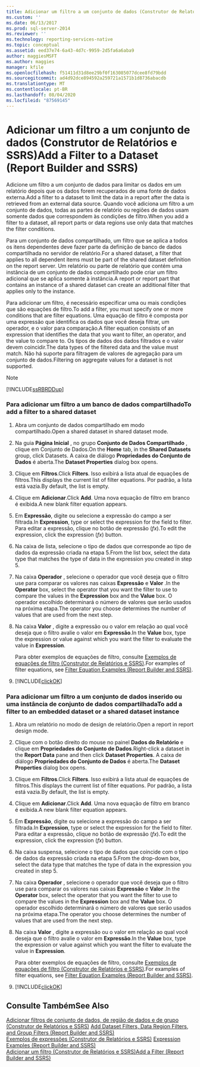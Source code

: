 ```yaml
---
title: Adicionar um filtro a um conjunto de dados (Construtor de Relatórios e SSRS) | Microsoft Docs
ms.custom: ''
ms.date: 06/13/2017
ms.prod: sql-server-2014
ms.reviewer: ''
ms.technology: reporting-services-native
ms.topic: conceptual
ms.assetid: eed37e74-6a43-4d7c-9959-2d5fa6a6aba9
author: maggiesMSFT
ms.author: maggies
manager: kfile
ms.openlocfilehash: f51411d31d8ee29bf0f163085077dcee8fd79bdd
ms.sourcegitcommit: ad4d92dce894592a259721a1571b1d8736abacdb
ms.translationtype: MT
ms.contentlocale: pt-BR
ms.lasthandoff: 08/04/2020
ms.locfileid: "87569145"
---
```

# <a name="add-a-filter-to-a-dataset-report-builder-and-ssrs"></a><span data-ttu-id="5cea7-102">Adicionar um filtro a um conjunto de dados (Construtor de Relatórios e SSRS)</span><span class="sxs-lookup"><span data-stu-id="5cea7-102">Add a Filter to a Dataset (Report Builder and SSRS)</span></span>
  <span data-ttu-id="5cea7-103">Adicione um filtro a um conjunto de dados para limitar os dados em um relatório depois que os dados forem recuperados de uma fonte de dados externa.</span><span class="sxs-lookup"><span data-stu-id="5cea7-103">Add a filter to a dataset to limit the data in a report after the data is retrieved from an external data source.</span></span> <span data-ttu-id="5cea7-104">Quando você adiciona um filtro a um conjunto de dados, todas as partes de relatório ou regiões de dados usam somente dados que correspondem às condições de filtro.</span><span class="sxs-lookup"><span data-stu-id="5cea7-104">When you add a filter to a dataset, all report parts or data regions use only data that matches the filter conditions.</span></span>  
  
 <span data-ttu-id="5cea7-105">Para um conjunto de dados compartilhado, um filtro que se aplica a todos os itens dependentes deve fazer parte da definição de banco de dados compartilhada no servidor de relatório.</span><span class="sxs-lookup"><span data-stu-id="5cea7-105">For a shared dataset, a filter that applies to all dependent items must be part of the shared dataset definition on the report server.</span></span> <span data-ttu-id="5cea7-106">Um relatório ou parte de relatório que contém uma instância de um conjunto de dados compartilhado pode criar um filtro adicional que se aplica somente à instância.</span><span class="sxs-lookup"><span data-stu-id="5cea7-106">A report or report part that contains an instance of a shared dataset can create an additional filter that applies only to the instance.</span></span>  
  
 <span data-ttu-id="5cea7-107">Para adicionar um filtro, é necessário especificar uma ou mais condições que são equações de filtro.</span><span class="sxs-lookup"><span data-stu-id="5cea7-107">To add a filter, you must specify one or more conditions that are filter equations.</span></span> <span data-ttu-id="5cea7-108">Uma equação de filtro é composta por uma expressão que identifica os dados que você deseja filtrar, um operador, e o valor para comparação.</span><span class="sxs-lookup"><span data-stu-id="5cea7-108">A filter equation consists of an expression that identifies the data that you want to filter, an operator, and the value to compare to.</span></span> <span data-ttu-id="5cea7-109">Os tipos de dados dos dados filtrados e o valor devem coincidir.</span><span class="sxs-lookup"><span data-stu-id="5cea7-109">The data types of the filtered data and the value must match.</span></span> <span data-ttu-id="5cea7-110">Não há suporte para filtragem de valores de agregação para um conjunto de dados.</span><span class="sxs-lookup"><span data-stu-id="5cea7-110">Filtering on aggregate values for a dataset is not supported.</span></span>  
  
> [!NOTE]  
>  [!INCLUDE[ssRBRDDup](../../includes/ssrbrddup-md.md)]  
  
### <a name="to-add-a-filter-to-a-shared-dataset"></a><span data-ttu-id="5cea7-111">Para adicionar um filtro a um banco de dados compartilhado</span><span class="sxs-lookup"><span data-stu-id="5cea7-111">To add a filter to a shared dataset</span></span>  
  
1.  <span data-ttu-id="5cea7-112">Abra um conjunto de dados compartilhado em modo compartilhado.</span><span class="sxs-lookup"><span data-stu-id="5cea7-112">Open a shared dataset in shared dataset mode.</span></span>  
  
2.  <span data-ttu-id="5cea7-113">Na guia **Página Inicial** , no grupo **Conjunto de Dados Compartilhado** , clique em Conjunto de Dados.</span><span class="sxs-lookup"><span data-stu-id="5cea7-113">On the **Home** tab, in the **Shared Datasets** group, click Datasets.</span></span> <span data-ttu-id="5cea7-114">A caixa de diálogo **Propriedades do Conjunto de Dados** é aberta.</span><span class="sxs-lookup"><span data-stu-id="5cea7-114">The **Dataset Properties** dialog box opens.</span></span>  
  
3.  <span data-ttu-id="5cea7-115">Clique em **Filtros**.</span><span class="sxs-lookup"><span data-stu-id="5cea7-115">Click **Filters**.</span></span> <span data-ttu-id="5cea7-116">Isso exibirá a lista atual de equações de filtros.</span><span class="sxs-lookup"><span data-stu-id="5cea7-116">This displays the current list of filter equations.</span></span> <span data-ttu-id="5cea7-117">Por padrão, a lista está vazia.</span><span class="sxs-lookup"><span data-stu-id="5cea7-117">By default, the list is empty.</span></span>  
  
4.  <span data-ttu-id="5cea7-118">Clique em **Adicionar**.</span><span class="sxs-lookup"><span data-stu-id="5cea7-118">Click **Add**.</span></span> <span data-ttu-id="5cea7-119">Uma nova equação de filtro em branco é exibida.</span><span class="sxs-lookup"><span data-stu-id="5cea7-119">A new blank filter equation appears.</span></span>  
  
5.  <span data-ttu-id="5cea7-120">Em **Expressão**, digite ou selecione a expressão do campo a ser filtrada.</span><span class="sxs-lookup"><span data-stu-id="5cea7-120">In **Expression**, type or select the expression for the field to filter.</span></span> <span data-ttu-id="5cea7-121">Para editar a expressão, clique no botão de expressão (*fx*).</span><span class="sxs-lookup"><span data-stu-id="5cea7-121">To edit the expression, click the expression (*fx*) button.</span></span>  
  
6.  <span data-ttu-id="5cea7-122">Na caixa de lista, selecione o tipo de dados que corresponde ao tipo de dados da expressão criada na etapa 5.</span><span class="sxs-lookup"><span data-stu-id="5cea7-122">From the list box, select the data type that matches the type of data in the expression you created in step 5.</span></span>  
  
7.  <span data-ttu-id="5cea7-123">Na caixa **Operador** , selecione o operador que você deseja que o filtro use para comparar os valores nas caixas **Expressão** e **Valor** .</span><span class="sxs-lookup"><span data-stu-id="5cea7-123">In the **Operator** box, select the operator that you want the filter to use to compare the values in the **Expression** box and the **Value** box.</span></span> <span data-ttu-id="5cea7-124">O operador escolhido determinará o número de valores que serão usados na próxima etapa.</span><span class="sxs-lookup"><span data-stu-id="5cea7-124">The operator you choose determines the number of values that are used from the next step.</span></span>  
  
8.  <span data-ttu-id="5cea7-125">Na caixa **Valor** , digite a expressão ou o valor em relação ao qual você deseja que o filtro avalie o valor em **Expressão**.</span><span class="sxs-lookup"><span data-stu-id="5cea7-125">In the **Value** box, type the expression or value against which you want the filter to evaluate the value in **Expression**.</span></span>  
  
     <span data-ttu-id="5cea7-126">Para obter exemplos de equações de filtro, consulte [Exemplos de equações de filtro &#40;Construtor de Relatórios e SSRS&#41;](../report-design/filter-equation-examples-report-builder-and-ssrs.md).</span><span class="sxs-lookup"><span data-stu-id="5cea7-126">For examples of filter equations, see [Filter Equation Examples &#40;Report Builder and SSRS&#41;](../report-design/filter-equation-examples-report-builder-and-ssrs.md).</span></span>  
  
9. [!INCLUDE[clickOK](../../includes/clickok-md.md)]  
  
### <a name="to-add-a-filter-to-an-embedded-dataset-or-a-shared-dataset-instance"></a><span data-ttu-id="5cea7-127">Para adicionar um filtro a um conjunto de dados inserido ou uma instância de conjunto de dados compartilhada</span><span class="sxs-lookup"><span data-stu-id="5cea7-127">To add a filter to an embedded dataset or a shared dataset instance</span></span>  
  
1.  <span data-ttu-id="5cea7-128">Abra um relatório no modo de design de relatório.</span><span class="sxs-lookup"><span data-stu-id="5cea7-128">Open a report in report design mode.</span></span>  
  
2.  <span data-ttu-id="5cea7-129">Clique com o botão direito do mouse no painel **Dados do Relatório** e clique em **Propriedades do Conjunto de Dados**.</span><span class="sxs-lookup"><span data-stu-id="5cea7-129">Right-click a dataset in the **Report Data** pane and then click **Dataset Properties**.</span></span> <span data-ttu-id="5cea7-130">A caixa de diálogo **Propriedades do Conjunto de Dados** é aberta.</span><span class="sxs-lookup"><span data-stu-id="5cea7-130">The **Dataset Properties** dialog box opens.</span></span>  
  
3.  <span data-ttu-id="5cea7-131">Clique em **Filtros**.</span><span class="sxs-lookup"><span data-stu-id="5cea7-131">Click **Filters**.</span></span> <span data-ttu-id="5cea7-132">Isso exibirá a lista atual de equações de filtros.</span><span class="sxs-lookup"><span data-stu-id="5cea7-132">This displays the current list of filter equations.</span></span> <span data-ttu-id="5cea7-133">Por padrão, a lista está vazia.</span><span class="sxs-lookup"><span data-stu-id="5cea7-133">By default, the list is empty.</span></span>  
  
4.  <span data-ttu-id="5cea7-134">Clique em **Adicionar**.</span><span class="sxs-lookup"><span data-stu-id="5cea7-134">Click **Add**.</span></span> <span data-ttu-id="5cea7-135">Uma nova equação de filtro em branco é exibida.</span><span class="sxs-lookup"><span data-stu-id="5cea7-135">A new blank filter equation appears.</span></span>  
  
5.  <span data-ttu-id="5cea7-136">Em **Expressão**, digite ou selecione a expressão do campo a ser filtrada.</span><span class="sxs-lookup"><span data-stu-id="5cea7-136">In **Expression**, type or select the expression for the field to filter.</span></span> <span data-ttu-id="5cea7-137">Para editar a expressão, clique no botão de expressão (*fx*).</span><span class="sxs-lookup"><span data-stu-id="5cea7-137">To edit the expression, click the expression (*fx*) button.</span></span>  
  
6.  <span data-ttu-id="5cea7-138">Na caixa suspensa, selecione o tipo de dados que coincide com o tipo de dados da expressão criada na etapa 5.</span><span class="sxs-lookup"><span data-stu-id="5cea7-138">From the drop-down box, select the data type that matches the type of data in the expression you created in step 5.</span></span>  
  
7.  <span data-ttu-id="5cea7-139">Na caixa **Operador** , selecione o operador que você deseja que o filtro use para comparar os valores nas caixas **Expressão** e **Valor** .</span><span class="sxs-lookup"><span data-stu-id="5cea7-139">In the **Operator** box, select the operator that you want the filter to use to compare the values in the **Expression** box and the **Value** box.</span></span> <span data-ttu-id="5cea7-140">O operador escolhido determinará o número de valores que serão usados na próxima etapa.</span><span class="sxs-lookup"><span data-stu-id="5cea7-140">The operator you choose determines the number of values that are used from the next step.</span></span>  
  
8.  <span data-ttu-id="5cea7-141">Na caixa **Valor** , digite a expressão ou o valor em relação ao qual você deseja que o filtro avalie o valor em **Expressão**.</span><span class="sxs-lookup"><span data-stu-id="5cea7-141">In the **Value** box, type the expression or value against which you want the filter to evaluate the value in **Expression**.</span></span>  
  
     <span data-ttu-id="5cea7-142">Para obter exemplos de equações de filtro, consulte [Exemplos de equações de filtro &#40;Construtor de Relatórios e SSRS&#41;](../report-design/filter-equation-examples-report-builder-and-ssrs.md).</span><span class="sxs-lookup"><span data-stu-id="5cea7-142">For examples of filter equations, see [Filter Equation Examples &#40;Report Builder and SSRS&#41;](../report-design/filter-equation-examples-report-builder-and-ssrs.md).</span></span>  
  
9. [!INCLUDE[clickOK](../../includes/clickok-md.md)]  
  
## <a name="see-also"></a><span data-ttu-id="5cea7-143">Consulte Também</span><span class="sxs-lookup"><span data-stu-id="5cea7-143">See Also</span></span>  
 <span data-ttu-id="5cea7-144">[Adicionar filtros de conjunto de dados, de região de dados e de grupo &#40;Construtor de Relatórios e SSRS&#41;](../report-design/add-dataset-filters-data-region-filters-and-group-filters.md) </span><span class="sxs-lookup"><span data-stu-id="5cea7-144">[Add Dataset Filters, Data Region Filters, and Group Filters &#40;Report Builder and SSRS&#41;](../report-design/add-dataset-filters-data-region-filters-and-group-filters.md) </span></span>  
 <span data-ttu-id="5cea7-145">[Exemplos de expressões &#40;Construtor de Relatórios e SSRS&#41;](../report-design/expression-examples-report-builder-and-ssrs.md) </span><span class="sxs-lookup"><span data-stu-id="5cea7-145">[Expression Examples &#40;Report Builder and SSRS&#41;](../report-design/expression-examples-report-builder-and-ssrs.md) </span></span>  
 [<span data-ttu-id="5cea7-146">Adicionar um filtro &#40;Construtor de Relatórios e SSRS&#41;</span><span class="sxs-lookup"><span data-stu-id="5cea7-146">Add a Filter &#40;Report Builder and SSRS&#41;</span></span>](../report-design/add-a-filter-report-builder-and-ssrs.md)  
  
  
